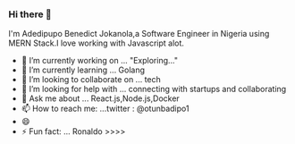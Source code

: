 ### Hi there 👋
I'm Adedipupo Benedict Jokanola,a Software Engineer in Nigeria using MERN Stack.I love working with Javascript alot.
<!--
**Adedipupo/Adedipupo** is a ✨ _special_ ✨ repository because its `README.md` (this file) appears on your GitHub profile.

Here are some ideas to get you started:
-->
- 🔭 I’m currently working on ... "Exploring..."
- 🌱 I’m currently learning ... Golang
- 👯 I’m looking to collaborate on ... tech
- 🤔 I’m looking for help with  ... connecting with startups and collaborating
- 💬 Ask me about ... React.js,Node.js,Docker
- 📫 How to reach me: ...twitter : @otunbadipo1
- 😄 
- ⚡ Fun fact: ... Ronaldo >>>>

